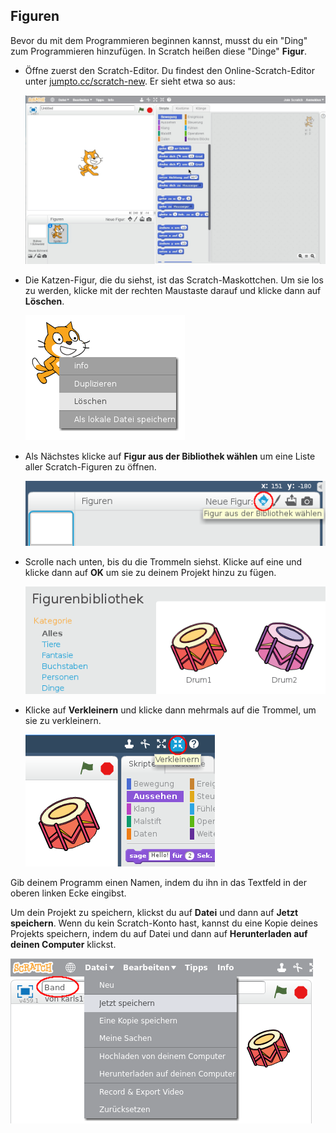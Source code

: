 ## Figuren

Bevor du mit dem Programmieren beginnen kannst, musst du ein "Ding" zum Programmieren hinzufügen. In Scratch heißen diese "Dinge" **Figur**.

+ Öffne zuerst den Scratch-Editor. Du findest den Online-Scratch-Editor unter <a href="http://jumpto.cc/scratch-new" target="_blank">jumpto.cc/scratch-new</a>. Er sieht etwa so aus:
    
    ![Screenshot](images/band-scratch.png)

+ Die Katzen-Figur, die du siehst, ist das Scratch-Maskottchen. Um sie los zu werden, klicke mit der rechten Maustaste darauf und klicke dann auf **Löschen**.
    
    ![Screenshot](images/band-delete.png)

+ Als Nächstes klicke auf **Figur aus der Bibliothek wählen** um eine Liste aller Scratch-Figuren zu öffnen.
    
    ![Screenshot](images/band-sprite-library.png)

+ Scrolle nach unten, bis du die Trommeln siehst. Klicke auf eine und klicke dann auf **OK** um sie zu deinem Projekt hinzu zu fügen.
    
    ![Screenshot](images/band-sprite-drum.png)

+ Klicke auf **Verkleinern** und klicke dann mehrmals auf die Trommel, um sie zu verkleinern.
    
    ![Screenshot](images/band-shrink.png)

Gib deinem Programm einen Namen, indem du ihn in das Textfeld in der oberen linken Ecke eingibst.

Um dein Projekt zu speichern, klickst du auf **Datei** und dann auf **Jetzt speichern**. Wenn du kein Scratch-Konto hast, kannst du eine Kopie deines Projekts speichern, indem du auf Datei und dann auf **Herunterladen auf deinen Computer** klickst.

![Screenshot](images/band-save.png)
